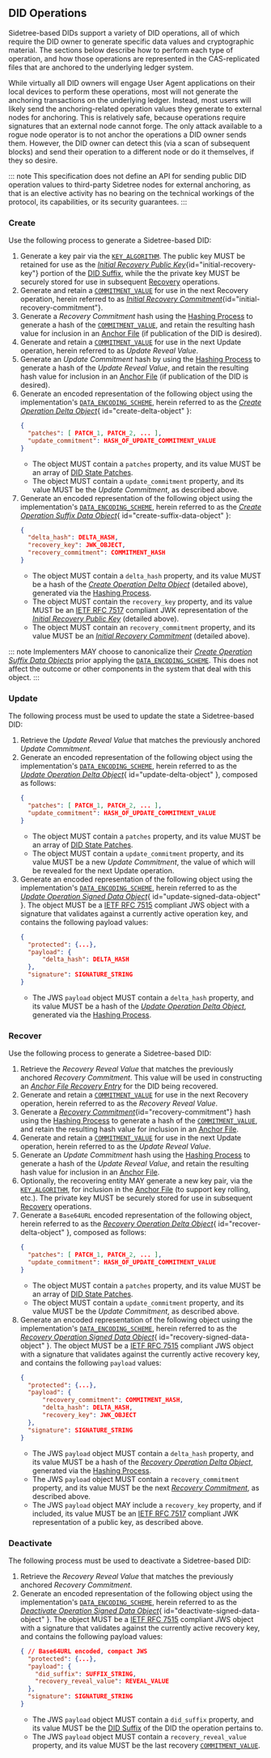 


## DID Operations

Sidetree-based DIDs support a variety of DID operations, all of which require the DID owner to generate specific data values and cryptographic material. The sections below describe how to perform each type of operation, and how those operations are represented in the CAS-replicated files that are anchored to the underlying ledger system.

While virtually all DID owners will engage User Agent applications on their local devices to perform these operations, most will not generate the anchoring transactions on the underlying ledger. Instead, most users will likely send the anchoring-related operation values they generate to external nodes for anchoring. This is relatively safe, because operations require signatures that an external node cannot forge. The only attack available to a rogue node operator is to not anchor the operations a DID owner sends them. However, the DID owner can detect this (via a scan of subsequent blocks) and send their operation to a different node or do it themselves, if they so desire.

::: note
  This specification does not define an API for sending public DID operation values to third-party Sidetree nodes for external anchoring, as that is an elective activity has no bearing on the technical workings of the protocol, its capabilities, or its security guarantees.
:::

### Create

Use the following process to generate a Sidetree-based DID:

1. Generate a key pair via the [`KEY_ALGORITHM`](#key-algorithm). The public key MUST be retained for use as the [_Initial Recovery Public Key_](#initial-recovery-key){id="initial-recovery-key"} portion of the [DID Suffix](#did-suffix), while the the private key MUST be securely stored for use in subsequent [Recovery](#recovery) operations.
2. Generate and retain a [`COMMITMENT_VALUE`](#commitment-value) for use in the next Recovery operation, herein referred to as [_Initial Recovery Commitment_](#initial-recovery-commitment){id="initial-recovery-commitment"}.
3. Generate a _Recovery Commitment_ hash using the [Hashing Process](#hashing-process) to generate a hash of the [`COMMITMENT_VALUE`](#commitment-value), and retain the resulting hash value for inclusion in an [Anchor File](#anchor-file) (if publication of the DID is desired).
4. Generate and retain a [`COMMITMENT_VALUE`](#commitment-value) for use in the next Update operation, herein referred to as _Update Reveal Value_.
5. Generate an _Update Commitment_ hash by using the [Hashing Process](#hashing-process) to generate a hash of the _Update Reveal Value_, and retain the resulting hash value for inclusion in an [Anchor File](#anchor-file) (if publication of the DID is desired).
6. Generate an encoded representation of the following object using the implementation's [`DATA_ENCODING_SCHEME`](#data-encoding-scheme), herein referred to as the [_Create Operation Delta Object_](#create-delta-object){ id="create-delta-object" }:
    ```json
    {
      "patches": [ PATCH_1, PATCH_2, ... ],
      "update_commitment": HASH_OF_UPDATE_COMMITMENT_VALUE
    }
    ```
    - The object MUST contain a `patches` property, and its value MUST be an array of [DID State Patches](#did-state-patches).
    - The object MUST contain a `update_commitment` property, and its value MUST be the _Update Commitment_, as described above.
7. Generate an encoded representation of the following object using the implementation's [`DATA_ENCODING_SCHEME`](#data-encoding-scheme), herein referred to as the [_Create Operation Suffix Data Object_](#create-suffix-data-object){ id="create-suffix-data-object" }:
    ```json
    {
      "delta_hash": DELTA_HASH,
      "recovery_key": JWK_OBJECT,
      "recovery_commitment": COMMITMENT_HASH
    }
    ```
    - The object MUST contain a `delta_hash` property, and its value MUST be a hash of the [_Create Operation Delta Object_](#create-delta-object) (detailed above), generated via the [Hashing Process](#hashing-process).
    - The object MUST contain the `recovery_key` property, and its value MUST be an [IETF RFC 7517](https://tools.ietf.org/html/rfc7517) compliant JWK representation of the [_Initial Recovery Public Key_](#initial-recovery-key) (detailed above).
    - The object MUST contain an `recovery_commitment` property, and its value MUST be an [_Initial Recovery Commitment_](#initial-recovery-commitment) (detailed above).

::: note
Implementers MAY choose to canonicalize their [_Create Operation Suffix Data Objects_](#create-suffix-data-object) prior applying the [`DATA_ENCODING_SCHEME`](#data-encoding-scheme). This does not affect the outcome or other components in the system that deal with this object.
:::

### Update

The following process must be used to update the state a Sidetree-based DID:

1. Retrieve the _Update Reveal Value_ that matches the previously anchored _Update Commitment_.
2. Generate an encoded representation of the following object using the implementation's [`DATA_ENCODING_SCHEME`](#data-encoding-scheme), herein referred to as the [_Update Operation Delta Object_](#update-delta-object){ id="update-delta-object" }, composed as follows:
    ```json
    {
      "patches": [ PATCH_1, PATCH_2, ... ],
      "update_commitment": HASH_OF_UPDATE_COMMITMENT_VALUE
    }
    ```
    - The object MUST contain a `patches` property, and its value MUST be an array of [DID State Patches](#did-state-patches).
    - The object MUST contain a `update_commitment` property, and its value MUST be a new _Update Commitment_, the value of which will be revealed for the next Update operation.
3. Generate an encoded representation of the following object using the implementation's [`DATA_ENCODING_SCHEME`](#data-encoding-scheme), herein referred to as the [_Update Operation Signed Data Object_](#update-signed-data-object){ id="update-signed-data-object" }. The object MUST be a [IETF RFC 7515](https://tools.ietf.org/html/rfc7515) compliant JWS object with a signature that validates against a currently active operation key, and contains the following payload values:
    ```json
    {
      "protected": {...},
      "payload": {
          "delta_hash": DELTA_HASH
      },
      "signature": SIGNATURE_STRING
    }
    ```
    - The JWS `payload` object MUST contain a `delta_hash` property, and its value MUST be a hash of the [_Update Operation Delta Object_](#update-delta-object), generated via the [Hashing Process](#hashing-process).

### Recover

Use the following process to generate a Sidetree-based DID:

1. Retrieve the _Recovery Reveal Value_ that matches the previously anchored _Recovery Commitment_. This value will be used in constructing an [_Anchor File Recovery Entry_](#anchor-file-recovery-entry) for the DID being recovered.
2. Generate and retain a [`COMMITMENT_VALUE`](#commitment-value) for use in the next Recovery operation, herein referred to as the _Recovery Reveal Value_.
3. Generate a [_Recovery Commitment_](#recovery-commitment){id="recovery-commitment"} hash using the [Hashing Process](#hashing-process) to generate a hash of the [`COMMITMENT_VALUE`](#commitment-value), and retain the resulting hash value for inclusion in an [Anchor File](#anchor-file).
4. Generate and retain a [`COMMITMENT_VALUE`](#commitment-value) for use in the next Update operation, herein referred to as the _Update Reveal Value_.
5. Generate an _Update Commitment_ hash using the [Hashing Process](#hashing-process) to generate a hash of the _Update Reveal Value_, and retain the resulting hash value for inclusion in an [Anchor File](#anchor-file).
6. Optionally, the recovering entity MAY generate a new key pair, via the [`KEY_ALGORITHM`](#key-algorithm), for inclusion in the [Anchor File](#anchor-file) (to support key rolling, etc.). The private key MUST be securely stored for use in subsequent [Recovery](#recover) operations.
7. Generate a `Base64URL` encoded representation of the following object, herein referred to as the [_Recovery Operation Delta Object_](#recover-delta-object){ id="recover-delta-object" }, composed as follows:
    ```json
    {
      "patches": [ PATCH_1, PATCH_2, ... ],
      "update_commitment": HASH_OF_UPDATE_COMMITMENT_VALUE
    }
    ```
    - The object MUST contain a `patches` property, and its value MUST be an array of [DID State Patches](#did-state-patches).
    - The object MUST contain a `update_commitment` property, and its value MUST be the _Update Commitment_, as described above.
8. Generate an encoded representation of the following object using the implementation's [`DATA_ENCODING_SCHEME`](#data-encoding-scheme), herein referred to as the [_Recovery Operation Signed Data Object_](#recovery-signed-data-object){ id="recovery-signed-data-object" }. The object MUST be a [IETF RFC 7515](https://tools.ietf.org/html/rfc7515) compliant JWS object with a signature that validates against the currently active recovery key, and contains the following `payload` values:
    ```json
    {
      "protected": {...},
      "payload": {
          "recovery_commitment": COMMITMENT_HASH,
          "delta_hash": DELTA_HASH,
          "recovery_key": JWK_OBJECT
      },
      "signature": SIGNATURE_STRING
    }
    ```
    - The JWS `payload` object MUST contain a `delta_hash` property, and its value MUST be a hash of the [_Recovery Operation Delta Object_](#recover-delta-object), generated via the [Hashing Process](#hashing-process).
    - The JWS `payload` object MUST contain a `recovery_commitment` property, and its value MUST be the next [_Recovery Commitment_](#recovery-commitment), as described above.
    - The JWS `payload` object MAY include a `recovery_key` property, and if included, its value MUST be an [IETF RFC 7517](https://tools.ietf.org/html/rfc7517) compliant JWK representation of a public key, as described above.

### Deactivate

The following process must be used to deactivate a Sidetree-based DID:

1. Retrieve the _Recovery Reveal Value_ that matches the previously anchored _Recovery Commitment_.
2. Generate an encoded representation of the following object using the implementation's [`DATA_ENCODING_SCHEME`](#data-encoding-scheme), herein referred to as the [_Deactivate Operation Signed Data Object_](#deactivate-signed-data-object){ id="deactivate-signed-data-object" }. The object MUST be a [IETF RFC 7515](https://tools.ietf.org/html/rfc7515) compliant JWS object with a signature that validates against the currently active recovery key, and contains the following payload values:
    ```json
    { // Base64URL encoded, compact JWS
      "protected": {...},
      "payload": {
        "did_suffix": SUFFIX_STRING,
        "recovery_reveal_value": REVEAL_VALUE
      },
      "signature": SIGNATURE_STRING
    }
    ```
    - The JWS `payload` object MUST contain a `did_suffix` property, and its value MUST be the [DID Suffix](#did-suffix) of the DID the operation pertains to.
    - The JWS `payload` object MUST contain a `recovery_reveal_value` property, and its value MUST be the last recovery [`COMMITMENT_VALUE`](#commitment-value).